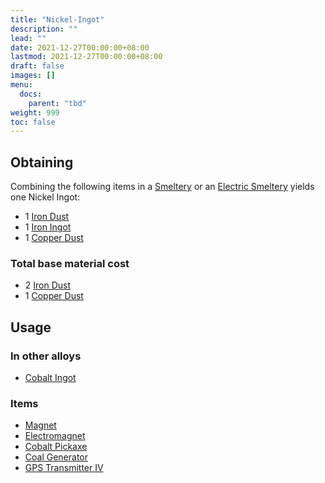 ```yaml
---
title: "Nickel-Ingot"
description: ""
lead: ""
date: 2021-12-27T00:00:00+08:00
lastmod: 2021-12-27T00:00:00+08:00
draft: false
images: []
menu: 
  docs:
    parent: "tbd"
weight: 999
toc: false
---
```


## Obtaining

Combining the following items in a [Smeltery](/docs/slimefun/smeltery) or an [Electric Smeltery](/docs/slimefun/electric-smeltery) yields one Nickel Ingot:

* 1 [Iron Dust](/docs/slimefun/iron-dust)
* 1 [Iron Ingot](/docs/slimefun/iron-ingot)
* 1 [Copper Dust](/docs/slimefun/copper-dust)

### Total base material cost

* 2 [Iron Dust](/docs/slimefun/iron-dust)
* 1 [Copper Dust](/docs/slimefun/copper-dust)

## Usage

### In other alloys

* [Cobalt Ingot](/docs/slimefun/cobalt-ingot)

### Items

* [Magnet](/docs/slimefun/magnet)
* [Electromagnet](/docs/slimefun/electromagnet)
* [Cobalt Pickaxe](/docs/slimefun/cobalt-pickaxe)
* [Coal Generator](/docs/slimefun/coal-generator)
* [GPS Transmitter IV](/docs/slimefun/gps-transmitter)
